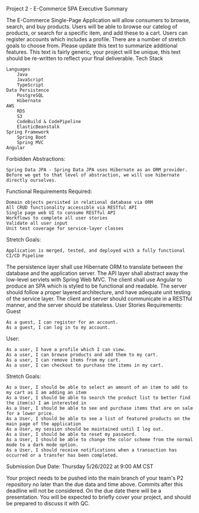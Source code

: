 Project 2 - E-Commerce SPA
Executive Summary

The E-Commerce Single-Page Application will allow consumers to browse, search, and buy products. Users will be able to browse our catelog of products, or search for a specific item, and add these to a cart. Users can register accounts which includes a profile. There are a number of stretch goals to choose from. Please update this text to summarize additional features. This text is fairly generic, your project will be unique, this text should be re-written to reflect your final deliverable.
Tech Stack

    Languages
        Java
        JavaScript
        TypeScript
    Data Persistence
        PostgreSQL
        Hibernate
    AWS
        RDS
        S3
        CodeBuild & CodePipeline
        ElasticBeanstalk
    Spring Framework
        Spring Boot
        Spring MVC
    Angular

Forbidden Abstractions:

    Spring Data JPA - Spring Data JPA uses Hibernate as an ORM provider. Before we get to that level of abstraction, we will use hibernate directly ourselves.

Functional Requirements
Required:

    Domain objects persisted in relational database via ORM
    All CRUD functionality accessible via RESTful API
    Single page web UI to consume RESTful API
    Workflows to complete all user stories
    Validate all user input
    Unit test coverage for service-layer classes

Stretch Goals:

    Application is merged, tested, and deployed with a fully functional CI/CD Pipeline

The persistence layer shall use Hibernate ORM to translate between the database and the application server. The API layer shall abstract away the low-level servlets with Spring Web MVC. The client shall use Angular to produce an SPA which is styled to be functional and readable. The server should follow a proper layered architecture, and have adequate unit testing of the service layer. The client and server should communicate in a RESTful manner, and the server should be stateless.
User Stories
Requirements:
Guest

    As a guest, I can register for an account.
    As a guest, I can log in to my account.

User:

    As a user, I have a profile which I can view.
    As a user, I can browse products and add them to my cart.
    As a user, I can remove items from my cart.
    As a user, I can checkout to purchase the items in my cart.

Stretch Goals:

    As a User, I should be able to select an amount of an item to add to my cart as I am adding an item
    As a User, I should be able to search the product list to better find the item(s) I am interested in
    As a User, I should be able to see and purchase items that are on sale for a lower price.
    As a User, I should be able to see a list of featured products on the main page of the application
    As a User, my session should be maintained until I log out.
    As a User, I should be able to reset my password.
    As a User, I should be able to change the color scheme from the normal mode to a dark mode option.
    As a User, I should receive notifications when a transaction has occurred or a transfer has been completed.

Submission
Due Date: Thursday 5/26/2022 at 9:00 AM CST

Your project needs to be pushed into the main branch of your team's P2 repository no later than the due data and time above. Commits after this deadline will not be considered. On the due date there will be a presentation. You will be expected to briefly cover your project, and should be prepared to discuss it with QC.

